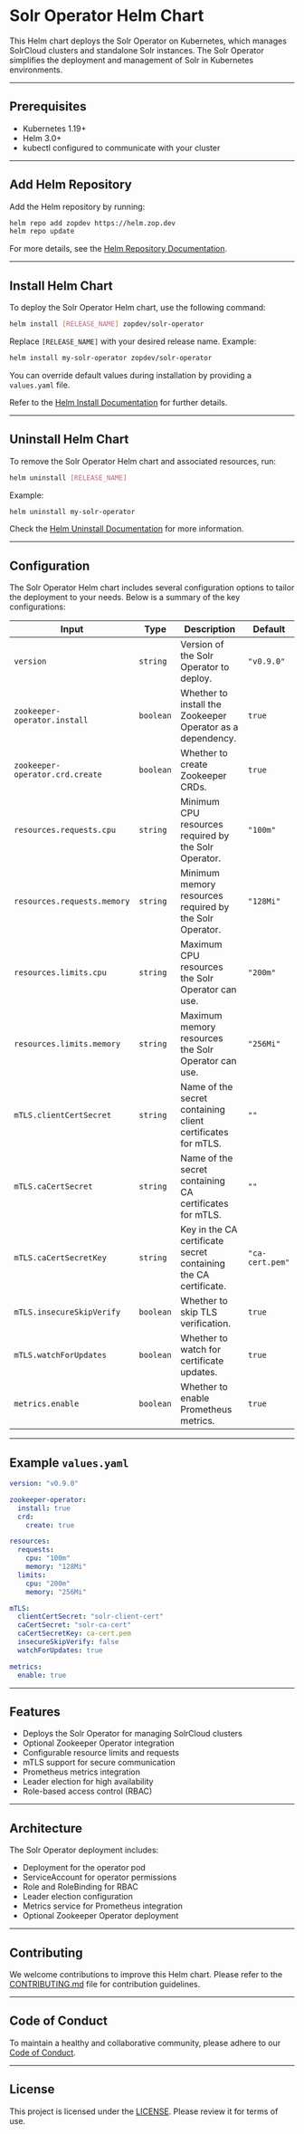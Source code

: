 # Solr Operator Helm Chart

This Helm chart deploys the Solr Operator on Kubernetes, which manages SolrCloud clusters and standalone Solr instances. The Solr Operator simplifies the deployment and management of Solr in Kubernetes environments.

---

## Prerequisites

- Kubernetes 1.19+
- Helm 3.0+
- kubectl configured to communicate with your cluster

---

## Add Helm Repository

Add the Helm repository by running:

```bash
helm repo add zopdev https://helm.zop.dev
helm repo update
```

For more details, see the [Helm Repository Documentation](https://helm.sh/docs/helm/helm_repo/).

---

## Install Helm Chart

To deploy the Solr Operator Helm chart, use the following command:

```bash
helm install [RELEASE_NAME] zopdev/solr-operator
```

Replace `[RELEASE_NAME]` with your desired release name. Example:

```bash
helm install my-solr-operator zopdev/solr-operator
```

You can override default values during installation by providing a `values.yaml` file.

Refer to the [Helm Install Documentation](https://helm.sh/docs/helm/helm_install/) for further details.

---

## Uninstall Helm Chart

To remove the Solr Operator Helm chart and associated resources, run:

```bash
helm uninstall [RELEASE_NAME]
```

Example:

```bash
helm uninstall my-solr-operator
```

Check the [Helm Uninstall Documentation](https://helm.sh/docs/helm/helm_uninstall/) for more information.

---

## Configuration

The Solr Operator Helm chart includes several configuration options to tailor the deployment to your needs. Below is a summary of the key configurations:

| **Input**                    | **Type**  | **Description**                                                                                | **Default**           |
|------------------------------|-----------|------------------------------------------------------------------------------------------------|-----------------------|
| `version`                    | `string`  | Version of the Solr Operator to deploy.                                                       | `"v0.9.0"`           |
| `zookeeper-operator.install` | `boolean` | Whether to install the Zookeeper Operator as a dependency.                                     | `true`               |
| `zookeeper-operator.crd.create` | `boolean` | Whether to create Zookeeper CRDs.                                                          | `true`               |
| `resources.requests.cpu`     | `string`  | Minimum CPU resources required by the Solr Operator.                                          | `"100m"`             |
| `resources.requests.memory`  | `string`  | Minimum memory resources required by the Solr Operator.                                       | `"128Mi"`            |
| `resources.limits.cpu`       | `string`  | Maximum CPU resources the Solr Operator can use.                                              | `"200m"`             |
| `resources.limits.memory`    | `string`  | Maximum memory resources the Solr Operator can use.                                           | `"256Mi"`            |
| `mTLS.clientCertSecret`     | `string`  | Name of the secret containing client certificates for mTLS.                                    | `""`                 |
| `mTLS.caCertSecret`         | `string`  | Name of the secret containing CA certificates for mTLS.                                        | `""`                 |
| `mTLS.caCertSecretKey`      | `string`  | Key in the CA certificate secret containing the CA certificate.                               | `"ca-cert.pem"`      |
| `mTLS.insecureSkipVerify`   | `boolean` | Whether to skip TLS verification.                                                             | `true`               |
| `mTLS.watchForUpdates`      | `boolean` | Whether to watch for certificate updates.                                                      | `true`               |
| `metrics.enable`            | `boolean` | Whether to enable Prometheus metrics.                                                         | `true`               |

---

## Example `values.yaml`

```yaml
version: "v0.9.0"

zookeeper-operator:
  install: true
  crd:
    create: true

resources:
  requests:
    cpu: "100m"
    memory: "128Mi"
  limits:
    cpu: "200m"
    memory: "256Mi"

mTLS:
  clientCertSecret: "solr-client-cert"
  caCertSecret: "solr-ca-cert"
  caCertSecretKey: ca-cert.pem
  insecureSkipVerify: false
  watchForUpdates: true

metrics:
  enable: true
```

---

## Features

- Deploys the Solr Operator for managing SolrCloud clusters
- Optional Zookeeper Operator integration
- Configurable resource limits and requests
- mTLS support for secure communication
- Prometheus metrics integration
- Leader election for high availability
- Role-based access control (RBAC)

---

## Architecture

The Solr Operator deployment includes:
- Deployment for the operator pod
- ServiceAccount for operator permissions
- Role and RoleBinding for RBAC
- Leader election configuration
- Metrics service for Prometheus integration
- Optional Zookeeper Operator deployment

---

## Contributing

We welcome contributions to improve this Helm chart. Please refer to the [CONTRIBUTING.md](../../CONTRIBUTING.md) file for contribution guidelines.

---

## Code of Conduct

To maintain a healthy and collaborative community, please adhere to our [Code of Conduct](../../CODE_OF_CONDUCT.md).

---

## License

This project is licensed under the [LICENSE](../../LICENSE). Please review it for terms of use.
